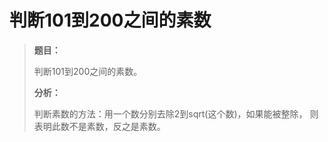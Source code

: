 # 判断101到200之间的素数

> **题目：**
>
> 判断101到200之间的素数。
>
> **分析：**
>
> 判断素数的方法：用一个数分别去除2到sqrt(这个数)，如果能被整除， 则表明此数不是素数，反之是素数。